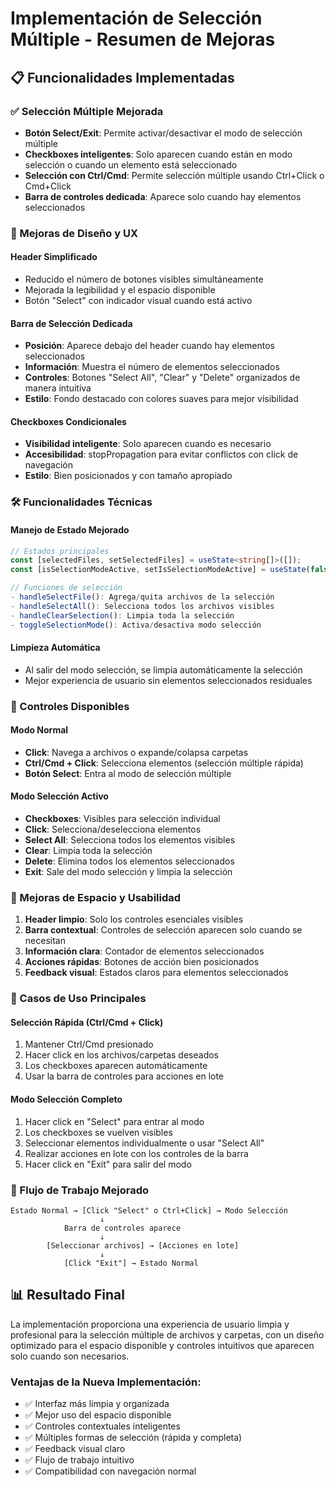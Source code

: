 # Implementación de Selección Múltiple - Resumen de Mejoras

## 📋 Funcionalidades Implementadas

### ✅ Selección Múltiple Mejorada

-   **Botón Select/Exit**: Permite activar/desactivar el modo de selección múltiple
-   **Checkboxes inteligentes**: Solo aparecen cuando están en modo selección o cuando un elemento está seleccionado
-   **Selección con Ctrl/Cmd**: Permite selección múltiple usando Ctrl+Click o Cmd+Click
-   **Barra de controles dedicada**: Aparece solo cuando hay elementos seleccionados

### 🎨 Mejoras de Diseño y UX

#### Header Simplificado

-   Reducido el número de botones visibles simultáneamente
-   Mejorada la legibilidad y el espacio disponible
-   Botón "Select" con indicador visual cuando está activo

#### Barra de Selección Dedicada

-   **Posición**: Aparece debajo del header cuando hay elementos seleccionados
-   **Información**: Muestra el número de elementos seleccionados
-   **Controles**: Botones "Select All", "Clear" y "Delete" organizados de manera intuitiva
-   **Estilo**: Fondo destacado con colores suaves para mejor visibilidad

#### Checkboxes Condicionales

-   **Visibilidad inteligente**: Solo aparecen cuando es necesario
-   **Accesibilidad**: stopPropagation para evitar conflictos con click de navegación
-   **Estilo**: Bien posicionados y con tamaño apropiado

### 🛠️ Funcionalidades Técnicas

#### Manejo de Estado Mejorado

```typescript
// Estados principales
const [selectedFiles, setSelectedFiles] = useState<string[]>([]);
const [isSelectionModeActive, setIsSelectionModeActive] = useState(false);

// Funciones de selección
- handleSelectFile(): Agrega/quita archivos de la selección
- handleSelectAll(): Selecciona todos los archivos visibles
- handleClearSelection(): Limpia toda la selección
- toggleSelectionMode(): Activa/desactiva modo selección
```

#### Limpieza Automática

-   Al salir del modo selección, se limpia automáticamente la selección
-   Mejor experiencia de usuario sin elementos seleccionados residuales

### 🔧 Controles Disponibles

#### Modo Normal

-   **Click**: Navega a archivos o expande/colapsa carpetas
-   **Ctrl/Cmd + Click**: Selecciona elementos (selección múltiple rápida)
-   **Botón Select**: Entra al modo de selección múltiple

#### Modo Selección Activo

-   **Checkboxes**: Visibles para selección individual
-   **Click**: Selecciona/deselecciona elementos
-   **Select All**: Selecciona todos los elementos visibles
-   **Clear**: Limpia toda la selección
-   **Delete**: Elimina todos los elementos seleccionados
-   **Exit**: Sale del modo selección y limpia la selección

### 🎯 Mejoras de Espacio y Usabilidad

1. **Header limpio**: Solo los controles esenciales visibles
2. **Barra contextual**: Controles de selección aparecen solo cuando se necesitan
3. **Información clara**: Contador de elementos seleccionados
4. **Acciones rápidas**: Botones de acción bien posicionados
5. **Feedback visual**: Estados claros para elementos seleccionados

### 🚀 Casos de Uso Principales

#### Selección Rápida (Ctrl/Cmd + Click)

1. Mantener Ctrl/Cmd presionado
2. Hacer click en los archivos/carpetas deseados
3. Los checkboxes aparecen automáticamente
4. Usar la barra de controles para acciones en lote

#### Modo Selección Completo

1. Hacer click en "Select" para entrar al modo
2. Los checkboxes se vuelven visibles
3. Seleccionar elementos individualmente o usar "Select All"
4. Realizar acciones en lote con los controles de la barra
5. Hacer click en "Exit" para salir del modo

### 🔄 Flujo de Trabajo Mejorado

```
Estado Normal → [Click "Select" o Ctrl+Click] → Modo Selección
                    ↓
            Barra de controles aparece
                    ↓
        [Seleccionar archivos] → [Acciones en lote]
                    ↓
            [Click "Exit"] → Estado Normal
```

## 📊 Resultado Final

La implementación proporciona una experiencia de usuario limpia y profesional para la selección múltiple de archivos y carpetas, con un diseño optimizado para el espacio disponible y controles intuitivos que aparecen solo cuando son necesarios.

### Ventajas de la Nueva Implementación:

-   ✅ Interfaz más limpia y organizada
-   ✅ Mejor uso del espacio disponible
-   ✅ Controles contextuales inteligentes
-   ✅ Múltiples formas de selección (rápida y completa)
-   ✅ Feedback visual claro
-   ✅ Flujo de trabajo intuitivo
-   ✅ Compatibilidad con navegación normal

